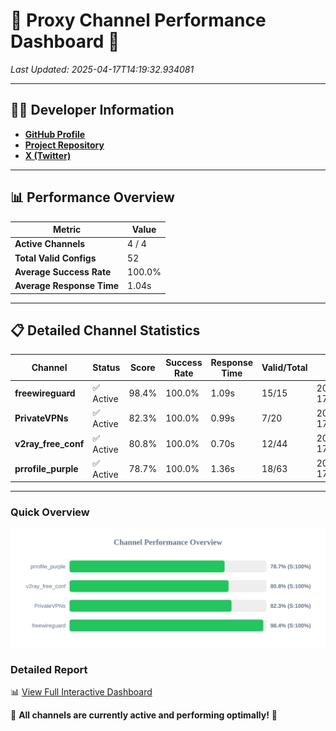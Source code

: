 # 🌟 Proxy Channel Performance Dashboard 🌟

_Last Updated: 2025-04-17T14:19:32.934081_

---

## 👩‍💻 Developer Information

- **[GitHub Profile](https://github.com/4n0nymou3)**  
- **[Project Repository](https://github.com/4n0nymou3/multi-proxy-config-fetcher)**  
- **[X (Twitter)](https://x.com/4n0nymou3)**  

---

## 📊 Performance Overview

| Metric                | Value       |
|-----------------------|-------------|
| **Active Channels**   | 4 / 4       |
| **Total Valid Configs** | 52          |
| **Average Success Rate** | 100.0%      |
| **Average Response Time** | 1.04s       |

---

## 📋 Detailed Channel Statistics

| Channel          | Status     | Score  | Success Rate | Response Time | Valid/Total | Last Success               |
|------------------|------------|--------|--------------|---------------|-------------|----------------------------|
| **freewireguard**  | ✅ Active  | 98.4%  | 100.0% | 1.09s         | 15/15       | 2025-04-17T14:19:32.932311 |
| **PrivateVPNs**  | ✅ Active  | 82.3%  | 100.0% | 0.99s         | 7/20       | 2025-04-17T14:19:31.817936 |
| **v2ray_free_conf**  | ✅ Active  | 80.8%  | 100.0% | 0.70s         | 12/44       | 2025-04-17T14:19:30.795250 |
| **prrofile_purple**  | ✅ Active  | 78.7%  | 100.0% | 1.36s         | 18/63       | 2025-04-17T14:19:30.028309 |

---

### Quick Overview
<div align="center">
  <a href="https://raw.githubusercontent.com/nullluser/NullRepo/refs/heads/main/assets/channel_stats_chart.svg">
    <img src="https://raw.githubusercontent.com/nullluser/NullRepo/refs/heads/main/assets/channel_stats_chart.svg" alt="Source Performance Statistics" width="800">
  </a>
</div>

### Detailed Report
📊 [View Full Interactive Dashboard](https://htmlpreview.github.io/?https://github.com/nullluser/NullRepo/blob/main/assets/performance_report.html)

🎉 **All channels are currently active and performing optimally!** 🎉
